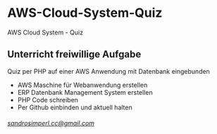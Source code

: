 # AWS-Cloud-System-Quiz
AWS Cloud System - Quiz

## Unterricht freiwillige Aufgabe
  Quiz per PHP auf einer AWS Anwendung mit Datenbank eingebunden

* AWS Maschine für Webanwendung erstellen
* ERP Datenbank Management System erstellen
* PHP Code schreiben
* Per Github einbinden und aktuell halten


###### sandrosimperl.cc@gmail.com
